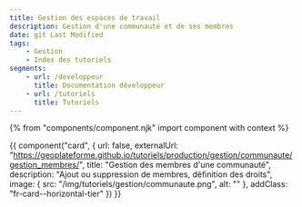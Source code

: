 ```yaml
---
title: Gestion des espaces de travail
description: Gestion d'une communauté et de ses membres
date: git Last Modified
tags:
    - Gestion
    - Index des tutoriels
segments:
    - url: /developpeur
      title: Documentation développeur
    - url: /tutoriels
      title: Tutoriels
---
```


{% from "components/component.njk" import component with context %}

<div class="fr-grid-row--gutters fr-mb-1w">

<div class="fr-col fr-col-md-12">

{{ component("card", {
    url: false,
    externalUrl: "https://geoplateforme.github.io/tutoriels/production/gestion/communaute/gestion_membres/",
    title: "Gestion des membres d'une communauté",
    description: "Ajout ou suppression de membres, définition des droits",
    image: {
        src: "/img/tutoriels/gestion/communaute.png",
        alt: ""
    },
    addClass: "fr-card--horizontal-tier"
}) }}

</div>

</div>
